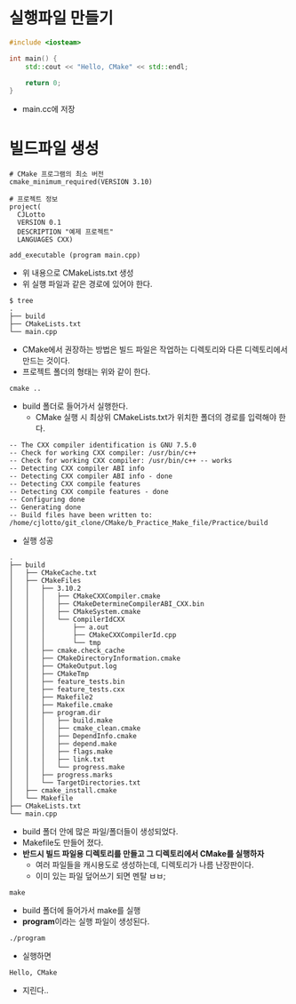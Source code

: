 # 실행파일 만들기
```cpp
#include <iosteam>

int main() {
    std::cout << "Hello, CMake" << std::endl;

    return 0;
}
```
- main.cc에 저장

# 빌드파일 생성
```
# CMake 프로그램의 최소 버전
cmake_minimum_required(VERSION 3.10)

# 프로젝트 정보
project(
  CJLotto
  VERSION 0.1
  DESCRIPTION "예제 프로젝트"
  LANGUAGES CXX)

add_executable (program main.cpp)
```
- 위 내용으로 CMakeLists.txt 생성
- 위 실행 파일과 같은 경로에 있어야 한다.

```
$ tree
.
├── build
├── CMakeLists.txt
└── main.cpp
```

- CMake에서 권장하는 방법은 빌드 파일은 작업하는 디렉토리와 다른 디렉토리에서 만드는 것이다.
- 프로젝트 폴더의 형태는 위와 같이 한다.

```
cmake ..
```
- build 폴더로 들어가서 실행한다.
  - CMake 실행 시 최상위 CMakeLists.txt가 위치한 폴더의 경로를 입력해야 한다.

```
-- The CXX compiler identification is GNU 7.5.0
-- Check for working CXX compiler: /usr/bin/c++
-- Check for working CXX compiler: /usr/bin/c++ -- works
-- Detecting CXX compiler ABI info
-- Detecting CXX compiler ABI info - done
-- Detecting CXX compile features
-- Detecting CXX compile features - done
-- Configuring done
-- Generating done
-- Build files have been written to: /home/cjlotto/git_clone/CMake/b_Practice_Make_file/Practice/build
```
- 실행 성공

```
.
├── build
│   ├── CMakeCache.txt
│   ├── CMakeFiles
│   │   ├── 3.10.2
│   │   │   ├── CMakeCXXCompiler.cmake
│   │   │   ├── CMakeDetermineCompilerABI_CXX.bin
│   │   │   ├── CMakeSystem.cmake
│   │   │   └── CompilerIdCXX
│   │   │       ├── a.out
│   │   │       ├── CMakeCXXCompilerId.cpp
│   │   │       └── tmp
│   │   ├── cmake.check_cache
│   │   ├── CMakeDirectoryInformation.cmake
│   │   ├── CMakeOutput.log
│   │   ├── CMakeTmp
│   │   ├── feature_tests.bin
│   │   ├── feature_tests.cxx
│   │   ├── Makefile2
│   │   ├── Makefile.cmake
│   │   ├── program.dir
│   │   │   ├── build.make
│   │   │   ├── cmake_clean.cmake
│   │   │   ├── DependInfo.cmake
│   │   │   ├── depend.make
│   │   │   ├── flags.make
│   │   │   ├── link.txt
│   │   │   └── progress.make
│   │   ├── progress.marks
│   │   └── TargetDirectories.txt
│   ├── cmake_install.cmake
│   └── Makefile
├── CMakeLists.txt
└── main.cpp
```
- build 폴더 안에 많은 파일/폴더들이 생성되었다.
- Makefile도 만들어 졌다.
- **반드시 빌드 파일용 디렉토리를 만들고 그 디렉토리에서 CMake를 실행하자**
  - 여러 파일들을 캐시용도로 생성하는데, 디렉토리가 나름 난장판이다.
  - 이미 있는 파일 덮어쓰기 되면 멘탈 ㅂㅂ;

```
make
```
- build 폴더에 들어가서 make를 실행
- **program**이라는 실행 파일이 생성된다.

```
./program
```
- 실행하면
```
Hello, CMake
```
- 지린다..